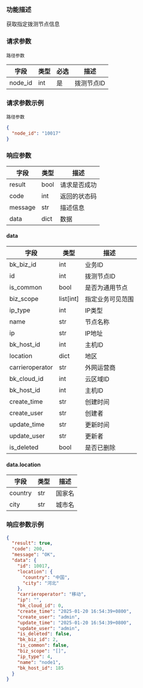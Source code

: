 ### 功能描述

获取指定拨测节点信息


### 请求参数

`路径参数`

| 字段      | 类型  | 必选 | 描述     |
|---------|-----|----|--------|
| node_id | int | 是  | 拨测节点ID |

### 请求参数示例

`路径参数`

```json
{
  "node_id": "10017"
}
```

### 响应参数

| 字段      | 类型   | 描述     |
|---------|------|--------|
| result  | bool | 请求是否成功 |
| code    | int  | 返回的状态码 |
| message | str  | 描述信息   |
| data    | dict | 数据     |

#### data

| 字段              | 类型        | 描述       |
|-----------------|-----------|----------|
| bk_biz_id       | int       | 业务ID     |
| id              | int       | 拨测节点ID   |
| is_common       | bool      | 是否为通用节点  |
| biz_scope       | list[int] | 指定业务可见范围 |
| ip_type         | int       | IP类型     |
| name            | str       | 节点名称     |
| ip              | str       | IP地址     |
| bk_host_id      | int       | 主机ID     |
| location        | dict      | 地区       |
| carrieroperator | str       | 外网运营商    |
| bk_cloud_id     | int       | 云区域ID    |
| bk_host_id      | int       | 主机ID     |
| create_time     | str       | 创建时间     |
| create_user     | str       | 创建者      |
| update_time     | str       | 更新时间     |
| update_user     | str       | 更新者      |
| is_deleted      | bool      | 是否已删除    |

#### data.location

| 字段      | 类型  | 描述  |
|---------|-----|-----|
| country | str | 国家名 |
| city    | str | 城市名 |

### 响应参数示例

```json
{
  "result": true,
  "code": 200,
  "message": "OK",
  "data": {
    "id": 10017,
    "location": {
      "country": "中国",
      "city": "河北"
    },
    "carrieroperator": "移动",
    "ip": "",
    "bk_cloud_id": 0,
    "create_time": "2025-01-20 16:54:39+0800",
    "create_user": "admin",
    "update_time": "2025-01-20 16:54:39+0800",
    "update_user": "admin",
    "is_deleted": false,
    "bk_biz_id": 2,
    "is_common": false,
    "biz_scope": "[]",
    "ip_type": 4,
    "name": "node1",
    "bk_host_id": 185
  }
}
```
